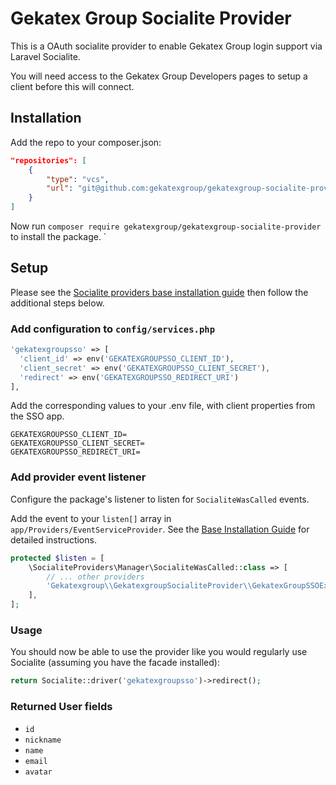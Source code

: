 # Gekatex Group Socialite Provider

This is a OAuth socialite provider to enable Gekatex Group login support via Laravel Socialite.

You will need access to the Gekatex Group Developers pages to setup a client before this will connect.

## Installation

Add the repo to your composer.json:
```json
"repositories": [
    {
        "type": "vcs",
        "url": "git@github.com:gekatexgroup/gekatexgroup-socialite-provider.git"
    }
]
```

Now run `composer require gekatexgroup/gekatexgroup-socialite-provider` to install the package.
`

## Setup

Please see the [Socialite providers base installation guide](https://socialiteproviders.com/usage/) then follow the additional steps below.

### Add configuration to `config/services.php`

```php
'gekatexgroupsso' => [    
  'client_id' => env('GEKATEXGROUPSSO_CLIENT_ID'),  
  'client_secret' => env('GEKATEXGROUPSSO_CLIENT_SECRET'),  
  'redirect' => env('GEKATEXGROUPSSO_REDIRECT_URI') 
],
```
Add the corresponding values to your .env file, with client properties from the SSO app.
```dotenv
GEKATEXGROUPSSO_CLIENT_ID=
GEKATEXGROUPSSO_CLIENT_SECRET=
GEKATEXGROUPSSO_REDIRECT_URI=
```

### Add provider event listener

Configure the package's listener to listen for `SocialiteWasCalled` events.

Add the event to your `listen[]` array in `app/Providers/EventServiceProvider`. See the [Base Installation Guide](https://socialiteproviders.com/usage/) for detailed instructions.

```php
protected $listen = [
    \SocialiteProviders\Manager\SocialiteWasCalled::class => [
        // ... other providers
        'Gekatexgroup\\GekatexgroupSocialiteProvider\\GekatexGroupSSOExtendSocialite@handle',
    ],
];
```

### Usage

You should now be able to use the provider like you would regularly use Socialite (assuming you have the facade installed):

```php
return Socialite::driver('gekatexgroupsso')->redirect();
```

### Returned User fields

- ``id``
- ``nickname``
- ``name``
- ``email``
- ``avatar``
